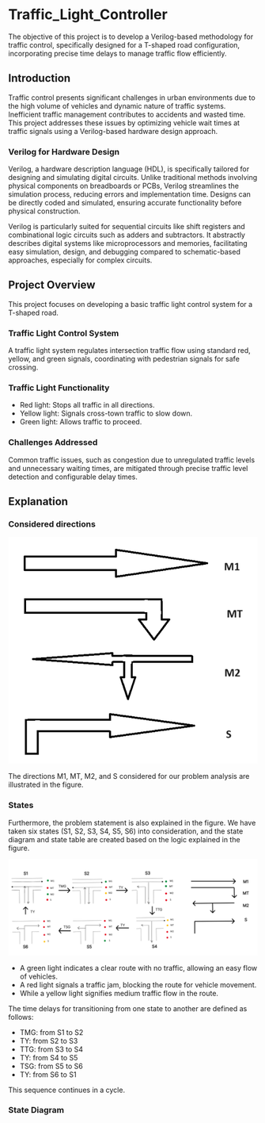 # Traffic_Light_Controller
The objective of this project is to develop a Verilog-based methodology for traffic control, specifically designed for a T-shaped road configuration, incorporating precise time delays to manage traffic flow efficiently.

## Introduction

Traffic control presents significant challenges in urban environments due to the high volume of vehicles and dynamic nature of traffic systems. Inefficient traffic management contributes to accidents and wasted time. This project addresses these issues by optimizing vehicle wait times at traffic signals using a Verilog-based hardware design approach.

### Verilog for Hardware Design

Verilog, a hardware description language (HDL), is specifically tailored for designing and simulating digital circuits. Unlike traditional methods involving physical components on breadboards or PCBs, Verilog streamlines the simulation process, reducing errors and implementation time. Designs can be directly coded and simulated, ensuring accurate functionality before physical construction.

Verilog is particularly suited for sequential circuits like shift registers and combinational logic circuits such as adders and subtractors. It abstractly describes digital systems like microprocessors and memories, facilitating easy simulation, design, and debugging compared to schematic-based approaches, especially for complex circuits.

## Project Overview

This project focuses on developing a basic traffic light control system for a T-shaped road.

### Traffic Light Control System

A traffic light system regulates intersection traffic flow using standard red, yellow, and green signals, coordinating with pedestrian signals for safe crossing.

### Traffic Light Functionality

- Red light: Stops all traffic in all directions.
- Yellow light: Signals cross-town traffic to slow down.
- Green light: Allows traffic to proceed.

### Challenges Addressed

Common traffic issues, such as congestion due to unregulated traffic levels and unnecessary waiting times, are mitigated through precise traffic level detection and configurable delay times.

## Explanation
### Considered directions
![](configurations.png)

The directions M1, MT, M2, and S considered for our problem analysis are illustrated in the figure.
### States
Furthermore, the problem statement is also explained in the figure. We have taken six states (S1, S2, S3, S4, S5, S6) into consideration, and the state diagram and state table are created based on the logic explained in the figure.

![](states.png)

- A green light indicates a clear route with no traffic, allowing an easy flow of vehicles.
- A red light signals a traffic jam, blocking the route for vehicle movement.
- While a yellow light signifies medium traffic flow in the route.

The time delays for transitioning from one state to another are defined as follows:

- TMG: from S1 to S2
- TY: from S2 to S3
- TTG: from S3 to S4
- TY: from S4 to S5
- TSG: from S5 to S6
- TY: from S6 to S1

This sequence continues in a cycle.

### State Diagram









